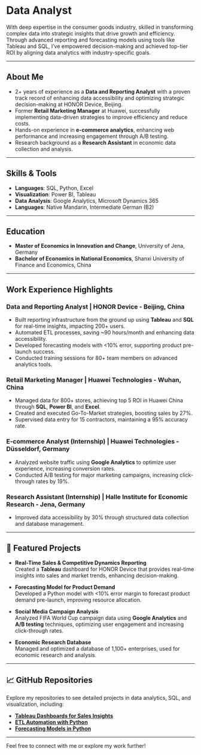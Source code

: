 # Data Analyst
With deep expertise in the consumer goods industry, skilled in transforming complex data into strategic insights that drive growth and efficiency. Through advanced reporting and forecasting models using tools like Tableau and SQL, I’ve empowered decision-making and achieved top-tier ROI by aligning data analytics with industry-specific goals.

---

## About Me

- 2+ years of experience as a **Data and Reporting Analyst** with a proven track record of enhancing data accessibility and optimizing strategic decision-making at HONOR Device, Beijing.
- Former **Retail Marketing Manager** at Huawei, successfully implementing data-driven strategies to improve efficiency and reduce costs.
- Hands-on experience in **e-commerce analytics**, enhancing web performance and increasing engagement through A/B testing.
- Research background as a **Research Assistant** in economic data collection and analysis.

---

## Skills & Tools

- **Languages**: SQL, Python, Excel
- **Visualization**: Power BI, Tableau
- **Data Analysis**: Google Analytics, Microsoft Dynamics 365
- **Languages**: Native Mandarin, Intermediate German (B2)

---

## Education

- **Master of Economics in Innovation and Change**, University of Jena, Germany
- **Bachelor of Economics in National Economics**, Shanxi University of Finance and Economics, China

---

## Work Experience Highlights

### Data and Reporting Analyst | HONOR Device - Beijing, China
- Built reporting infrastructure from the ground up using **Tableau** and **SQL** for real-time insights, impacting 200+ users.
- Automated ETL processes, saving ~90 hours/month and enhancing data accessibility.
- Developed forecasting models with <10% error, supporting product pre-launch success.
- Conducted training sessions for 80+ team members on advanced analytics tools.

### Retail Marketing Manager | Huawei Technologies - Wuhan, China
- Managed data for 800+ stores, achieving top 5 ROI in Huawei China through **SQL**, **Power BI**, and **Excel**.
- Created and executed Go-To-Market strategies, boosting sales by 27%.
- Supervised data entry for 15 contractors, maintaining a 95% accuracy rate.

### E-commerce Analyst (Internship) | Huawei Technologies - Düsseldorf, Germany
- Analyzed website traffic using **Google Analytics** to optimize user experience, increasing conversion rates.
- Conducted A/B testing for major marketing campaigns, increasing click-through rates by 19%.

### Research Assistant (Internship) | Halle Institute for Economic Research - Jena, Germany
- Improved data accessibility by 30% through structured data collection and database management.

---

## 📂 Featured Projects

- **Real-Time Sales & Competitive Dynamics Reporting**  
   Created a **Tableau** dashboard for HONOR Device that provides real-time insights into sales and market trends, enhancing decision-making.

- **Forecasting Model for Product Demand**  
   Developed a Python model with <10% error margin to forecast product demand pre-launch, improving resource allocation.

- **Social Media Campaign Analysis**  
   Analyzed FIFA World Cup campaign data using **Google Analytics** and **A/B testing** techniques, optimizing user engagement and increasing click-through rates.

- **Economic Research Database**  
   Managed and optimized a database of 1,100+ enterprises, used for economic research and analysis.

---

## 📈 GitHub Repositories

Explore my repositories to see detailed projects in data analytics, SQL, and visualization, including:
- **[Tableau Dashboards for Sales Insights](https://github.com/LenkaWang/Tableau-Dashboards)**
- **[ETL Automation with Python](https://github.com/LenkaWang/ETL-Automation)**
- **[Forecasting Models in Python](https://github.com/LenkaWang/Forecasting-Models)**

---

Feel free to connect with me or explore my work further!

